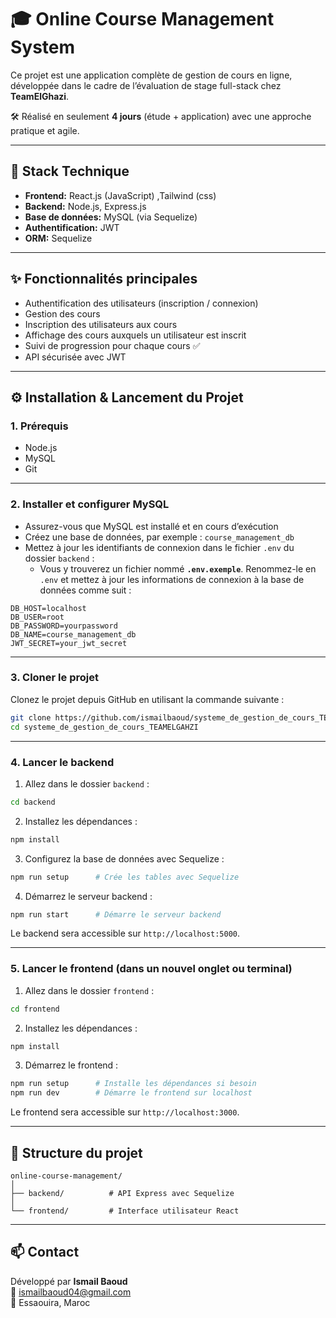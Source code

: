 
# 🎓 Online Course Management System

Ce projet est une application complète de gestion de cours en ligne, développée dans le cadre de l’évaluation de stage full-stack chez **TeamElGhazi**.

🛠️ Réalisé en seulement **4 jours** (étude + application) avec une approche pratique et agile.

---

## 🧰 Stack Technique

- **Frontend:** React.js (JavaScript) ,Tailwind (css)
- **Backend:** Node.js, Express.js
- **Base de données:** MySQL (via Sequelize)
- **Authentification:** JWT
- **ORM:** Sequelize

---

## ✨ Fonctionnalités principales

- Authentification des utilisateurs (inscription / connexion)
- Gestion des cours
- Inscription des utilisateurs aux cours
- Affichage des cours auxquels un utilisateur est inscrit
- Suivi de progression pour chaque cours ✅
- API sécurisée avec JWT

---

## ⚙️ Installation & Lancement du Projet

### 1. Prérequis

- Node.js
- MySQL
- Git

---

### 2. Installer et configurer MySQL

- Assurez-vous que MySQL est installé et en cours d’exécution
- Créez une base de données, par exemple : `course_management_db`
- Mettez à jour les identifiants de connexion dans le fichier `.env` du dossier `backend` :
  - Vous y trouverez un fichier nommé **`.env.exemple`**. Renommez-le en `.env` et mettez à jour les informations de connexion à la base de données comme suit :

```env
DB_HOST=localhost
DB_USER=root
DB_PASSWORD=yourpassword
DB_NAME=course_management_db
JWT_SECRET=your_jwt_secret
```

---

### 3. Cloner le projet

Clonez le projet depuis GitHub en utilisant la commande suivante :

```bash
git clone https://github.com/ismailbaoud/systeme_de_gestion_de_cours_TEAMELGAHZI.git
cd systeme_de_gestion_de_cours_TEAMELGAHZI
```

---

### 4. Lancer le backend

1. Allez dans le dossier `backend` :
   
```bash
cd backend
```

2. Installez les dépendances :
   
```bash
npm install
```

3. Configurez la base de données avec Sequelize :

```bash
npm run setup      # Crée les tables avec Sequelize
```

4. Démarrez le serveur backend :

```bash
npm run start      # Démarre le serveur backend
```

Le backend sera accessible sur `http://localhost:5000`.

---

### 5. Lancer le frontend (dans un nouvel onglet ou terminal)

1. Allez dans le dossier `frontend` :

```bash
cd frontend
```

2. Installez les dépendances :

```bash
npm install
```

3. Démarrez le frontend :

```bash
npm run setup      # Installe les dépendances si besoin
npm run dev        # Démarre le frontend sur localhost
```

Le frontend sera accessible sur `http://localhost:3000`.

---

## 📂 Structure du projet

```
online-course-management/
│
├── backend/          # API Express avec Sequelize
│
└── frontend/         # Interface utilisateur React
```

---

## 📫 Contact

Développé par **Ismail Baoud**  
📧 ismailbaoud04@gmail.com  
📍 Essaouira, Maroc
